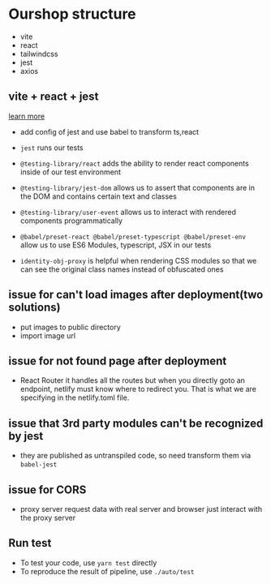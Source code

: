 # Ourshop structure

- vite
- react
- tailwindcss
- jest
- axios

## vite + react + jest

[learn more](https://egghead.io/lessons/jest-adding-jest-with-typescript-support-to-a-vite-application)

- add config of jest and use babel to transform ts,react

- `jest` runs our tests
- `@testing-library/react` adds the ability to render react components inside of our test environment
- `@testing-library/jest-dom` allows us to assert that components are in the DOM and contains certain text and classes
- `@testing-library/user-event` allows us to interact with rendered components programmatically
- `@babel/preset-react @babel/preset-typescript @babel/preset-env` allow us to use ES6 Modules, typescript, JSX in our tests
- `identity-obj-proxy` is helpful when rendering CSS modules so that we can see the original class names instead of obfuscated ones

## issue for can't load images after deployment(two solutions)

- put images to public directory
- import image url

## issue for not found page after deployment

- React Router it handles all the routes but when you directly goto an endpoint, netlify
  must know where to redirect you. That is what we are specifying in the netlify.toml
  file.

## issue that 3rd party modules can't be recognized by jest

- they are published as untranspiled code, so need transform them via `babel-jest`

## issue for CORS

- proxy server request data with real server and browser just interact with the proxy
  server

## Run test

- To test your code, use `yarn test` directly
- To reproduce the result of pipeline, use `./auto/test`